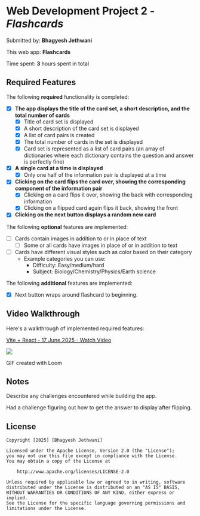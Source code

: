 # Web Development Project 2 - *Flashcards*

Submitted by: **Bhagyesh Jethwani**

This web app: **Flashcards**

Time spent: **3** hours spent in total

## Required Features

The following **required** functionality is completed:


- [x] **The app displays the title of the card set, a short description, and the total number of cards**
  - [x] Title of card set is displayed 
  - [x] A short description of the card set is displayed 
  - [x] A list of card pairs is created
  - [x] The total number of cards in the set is displayed 
  - [x] Card set is represented as a list of card pairs (an array of dictionaries where each dictionary contains the question and answer is perfectly fine)
- [x] **A single card at a time is displayed**
  - [x] Only one half of the information pair is displayed at a time
- [x] **Clicking on the card flips the card over, showing the corresponding component of the information pair**
  - [x] Clicking on a card flips it over, showing the back with corresponding information 
  - [x] Clicking on a flipped card again flips it back, showing the front
- [x] **Clicking on the next button displays a random new card**

The following **optional** features are implemented:

- [ ] Cards contain images in addition to or in place of text
  - [ ] Some or all cards have images in place of or in addition to text
- [ ] Cards have different visual styles such as color based on their category
  - Example categories you can use:
    - Difficulty: Easy/medium/hard
    - Subject: Biology/Chemistry/Physics/Earth science

The following **additional** features are implemented:

* [x] Next button wraps around flashcard to beginning.

## Video Walkthrough

Here's a walkthrough of implemented required features:

<div>
    <a href="https://www.loom.com/share/73031c495b5f4e979484cd973157ea2c">
      <p>Vite + React - 17 June 2025 - Watch Video</p>
    </a>
    <a href="https://www.loom.com/share/73031c495b5f4e979484cd973157ea2c">
      <img style="max-width:300px;" src="https://cdn.loom.com/sessions/thumbnails/73031c495b5f4e979484cd973157ea2c-5604945156209247-full-play.gif">
    </a>
  </div>

GIF created with Loom

## Notes

Describe any challenges encountered while building the app.

Had a challenge figuring out how to get the answer to display after flipping.

## License

    Copyright [2025] [Bhagyesh Jethwani]

    Licensed under the Apache License, Version 2.0 (the "License");
    you may not use this file except in compliance with the License.
    You may obtain a copy of the License at

        http://www.apache.org/licenses/LICENSE-2.0

    Unless required by applicable law or agreed to in writing, software
    distributed under the License is distributed on an "AS IS" BASIS,
    WITHOUT WARRANTIES OR CONDITIONS OF ANY KIND, either express or implied.
    See the License for the specific language governing permissions and
    limitations under the License.
